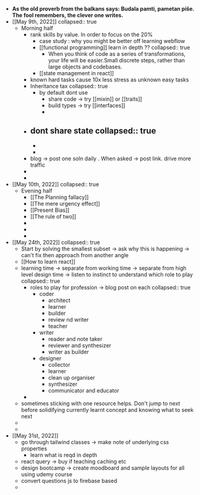 - **As the old proverb from the balkans says: Budala pamti, pametan piše. The fool remembers, the clever one writes.**
- [[May 9th, 2022]]
  collapsed:: true
	- Morning half
		- rank skills by value. In order to focus on the 20%
			- case  study : why you might be better off learning webflow
			- [[functional programming]] learn in depth ??
			  collapsed:: true
				- When you think of code as a series of transformations, your life will be easier.Small discrete steps, rather than large objects and codebases.
			- [[state management in react]]
		- known hard  tasks cause 10x less stress  as unknown easy tasks
		- Inheritance tax
		  collapsed:: true
			- by default dont use
				- share code -> try [[mixin]] or [[traits]]
				- build types -> try [[interfaces]]
				-
		- dont share state
		  collapsed:: true
			-
			-
			-
		- blog -> post one soln daily . When asked -> post link. drive more traffic
		-
		-
- [[May 10th, 2022]]
  collapsed:: true
	- Evening half
		- [[The Planning fallacy]]
		- [[The mere urgency effect]]
		- [[Present Bias]]
		- [[The rule of two]]
		-
		-
		-
- [[May 24th, 2022]]
  collapsed:: true
	- Start by solving the smallest subset -> ask why this is happening -> can't fix then approach from another angle
	- [[How to learn react]]
	- learning time -> separate from working time -> separate from high level design time -> listen to instinct to understand which role to play
	  collapsed:: true
		- roles to play for profession -> blog post on each
		  collapsed:: true
			- coder
				- architect
				- learner
				- builder
				- review nd writer
				- teacher
			- writer
				- reader and note taker
				- reviewer and synthesizer
				- writer as builder
			- designer
				- collector
				- learner
				- clean up organiser
				- synthesizer
				- communicator and educator
		-
	- sometimes sticking with one resource helps. Don't jump to next before solidifying currently learnt concept and knowing what to seek next
	-
	-
- [[May 31st, 2022]]
	- go through tailwind classes -> make note of underlying css properties
		- learn what is reqd in depth
	- react query -> buy if teaching caching etc
	- design bootcamp -> create moodboard and sample layouts for all using udemy course
	- convert questions js to firebase based
	-